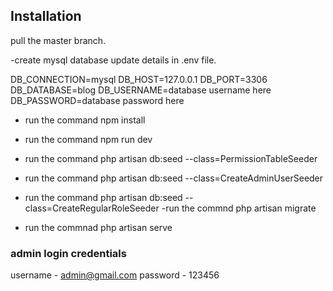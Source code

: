 
## Installation
pull the master branch.

-create mysql database update details in .env file.

DB_CONNECTION=mysql
DB_HOST=127.0.0.1
DB_PORT=3306
DB_DATABASE=blog
DB_USERNAME=database username here
DB_PASSWORD=database password here

- run the command npm install
- run the command npm run dev

- run the command php artisan db:seed --class=PermissionTableSeeder 
- run the command php artisan db:seed --class=CreateAdminUserSeeder 
- run the command php artisan db:seed --class=CreateRegularRoleSeeder 
-run the commnd php artisan migrate 
- run the commnad php artisan serve 

### admin login credentials
username - admin@gmail.com
password - 123456



